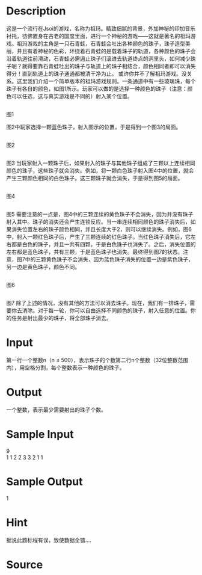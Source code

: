 
# Description

<div class="content"><p>这是一个流行在Jsoi的游戏，名称为祖玛。精致细腻的背景，外加神秘的印加音乐衬托，彷佛置身在古老的国度里面，进行一个神秘的游戏——这就是著名的祖玛游戏。祖玛游戏的主角是一只石青蛙，石青蛙会吐出各种颜色的珠子，珠子造型美丽，并且有着神秘的色彩，环绕着石青蛙的是载着珠子的轨道，各种颜色的珠子会沿着轨道往前滑动，石青蛙必需遏止珠子们滚进去轨道终点的洞里头，如何减少珠子呢？就得要靠石青蛙吐出的珠子与轨道上的珠子相结合，颜色相同者即可以消失得分！直到轨道上的珠子通通都被清干净为止。 或许你并不了解祖玛游戏。没关系。这里我们介绍一个简单版本的祖玛游戏规则。一条通道中有一些玻璃珠，每个珠子有各自的颜色，如图1所示。玩家可以做的是选择一种颜色的珠子（注意：颜色可以任选，这与真实游戏是不同的）射入某个位置。</p>
<p><img border="0" alt="" src="source/bzoj/1032/img/aHR0cHM6Ly9seWRzeS5jb20vSnVkZ2VPbmxpbmUvaW1hZ2VzLzEwMzIvMS5qcGc=.jpg"/></p>
<p>图1</p>
<p>图2中玩家选择一颗蓝色珠子，射入图示的位置，于是得到一个图3的局面。</p>
<p><img border="0" alt="" src="source/bzoj/1032/img/aHR0cHM6Ly9seWRzeS5jb20vSnVkZ2VPbmxpbmUvaW1hZ2VzLzEwMzIvMi5qcGc=.jpg"/></p>
<p>图2</p>
<p><img border="0" alt="" src="source/bzoj/1032/img/aHR0cHM6Ly9seWRzeS5jb20vSnVkZ2VPbmxpbmUvaW1hZ2VzLzEwMzIvMy5qcGc=.jpg"/></p>
<p>图3 当玩家射入一颗珠子后，如果射入的珠子与其他珠子组成了三颗以上连续相同颜色的珠子，这些珠子就会消失。例如，将一颗白色珠子射入图4中的位置，就会产生三颗颜色相同的白色珠子。这三颗珠子就会消失，于是得到图5的局面。</p>
<p><img border="0" alt="" src="source/bzoj/1032/img/aHR0cHM6Ly9seWRzeS5jb20vSnVkZ2VPbmxpbmUvaW1hZ2VzLzEwMzIvNC5qcGc=.jpg"/></p>
<p>图4</p>
<p><img border="0" alt="" src="source/bzoj/1032/img/aHR0cHM6Ly9seWRzeS5jb20vSnVkZ2VPbmxpbmUvaW1hZ2VzLzEwMzIvNS5qcGc=.jpg"/></p>
<p>图5 需要注意的一点是，图4中的三颗连续的黄色珠子不会消失，因为并没有珠子射入其中。珠子的消失还会产生连锁反应。当一串连续相同颜色的珠子消失后，如果消失位置左右的珠子颜色相同，并且长度大于2，则可以继续消失。例如，图6中，射入一颗红色珠子后，产生了三颗连续的红色珠子。当红色珠子消失后，它左右都是白色的珠子，并且一共有四颗，于是白色珠子也消失了。之后，消失位置的左右都是蓝色珠子，共有三颗，于是蓝色珠子也消失。最终得到图7的状态。注意，图7中的三颗黄色珠子不会消失，因为蓝色珠子消失的位置一边是紫色珠子，另一边是黄色珠子，颜色不同。</p>
<p><img border="0" alt="" src="source/bzoj/1032/img/aHR0cHM6Ly9seWRzeS5jb20vSnVkZ2VPbmxpbmUvaW1hZ2VzLzEwMzIvNi5qcGc=.jpg"/></p>
<p>图6</p>
<p><img border="0" alt="" src="source/bzoj/1032/img/aHR0cHM6Ly9seWRzeS5jb20vSnVkZ2VPbmxpbmUvaW1hZ2VzLzEwMzIvNy5qcGc=.jpg"/></p>
<p>图7 除了上述的情况，没有其他的方法可以消去珠子。现在，我们有一排珠子，需要你去消除。对于每一轮，你可以自由选择不同颜色的珠子，射入任意的位置。你的任务是射出最少的珠子，将全部珠子消去。</p></div>

# Input

<div class="content"><p>第一行一个整数n（n ≤ 500），表示珠子的个数第二行n个整数（32位整数范围内），用空格分割，每个整数表示一种颜色的珠子。</p></div>

# Output

<div class="content"><p>一个整数，表示最少需要射出的珠子个数。</p></div>

# Sample Input

<div class="content"><span class="sampledata">9<br/>
1 1 2 2 3 3 2 1 1</span></div>

# Sample Output

<div class="content"><span class="sampledata">1 </span></div>

# Hint

<div class="content"><p></p><p>据说此题标程有误，致使数据全错....</p><p></p></div>

# Source

<div class="content"><p><a href="problemset.php?search="></a></p></div>

